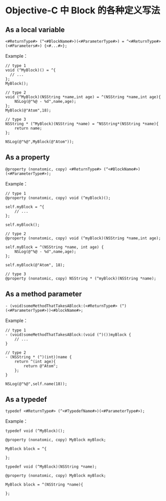 # Objective-C 中 Block 的各种定义写法

## As a local variable

```objc
<#ReturnType#> (^<#BlockName#>)(<#ParameterType#>) = ^<#ReturnType#>(<#Parameters#>) {<#...#>};
```

Example：

```objc
// type 1
void (^MyBlock)() = ^{
  // ...      
};  
MyBlock();
```
```objc
// type 2
void (^MyBlock)(NSString *name,int age) = ^(NSString *name,int age){
    NSLog(@"%@ - %d",name,age);
};
MyBlock(@"Atom",18);
```
```objc
// type 3
NSString * (^MyBlock)(NSString *name) = ^NSString*(NSString *name){
    return name;
};

NSLog(@"%@",MyBlock(@"Atom"));
```

## As a property

```objc
@property (nonatomic, copy) <#ReturnType#> (^<#BlockName#>)(<#ParameterType#>);
```

Example：

```objc
// type 1
@property (nonatomic, copy) void (^myBlock)();

self.myBlock = ^{
    // ...
};

self.myBlock();
```

```objc
// type 2
@property (nonatomic, copy) void (^myBlock)(NSString *name,int age);

self.myBlock = ^(NSString *name, int age) {
    NSLog(@"%@ - %d",name,age);
};

self.myBlock(@"Atom", 18);
```

```objc
// type 3
@property (nonatomic, copy) NSString * (^myBlock)(NSString *name);
```

## As a method parameter

```objc
- (void)someMethodThatTakesABlock:(<#ReturnType#> (^)(<#ParameterType#>))<#blockName#>;
```

Example：

```objc
// type 1
- (void)someMethodThatTakesABlock:(void (^)())myBlock {
    // ...
}
```

```objc
// type 2
- (NSString * (^)(int))name {
    return ^(int age){
        return @"Atom";
    };
}

NSLog(@"%@",self.name(18));
```

## As a typedef

```objc
typedef <#ReturnType#> (^<#TypedefName#>)(<#ParameterType#>);
```

Example：

```objc
typedef void (^MyBlock)();

@property (nonatomic, copy) MyBlock myBlock;

MyBlock block = ^{
        
};
```

```objc
typedef void (^MyBlock)(NSString *name);

@property (nonatomic, copy) MyBlock myBlock;

MyBlock block = ^(NSString *name){
        
};
```


